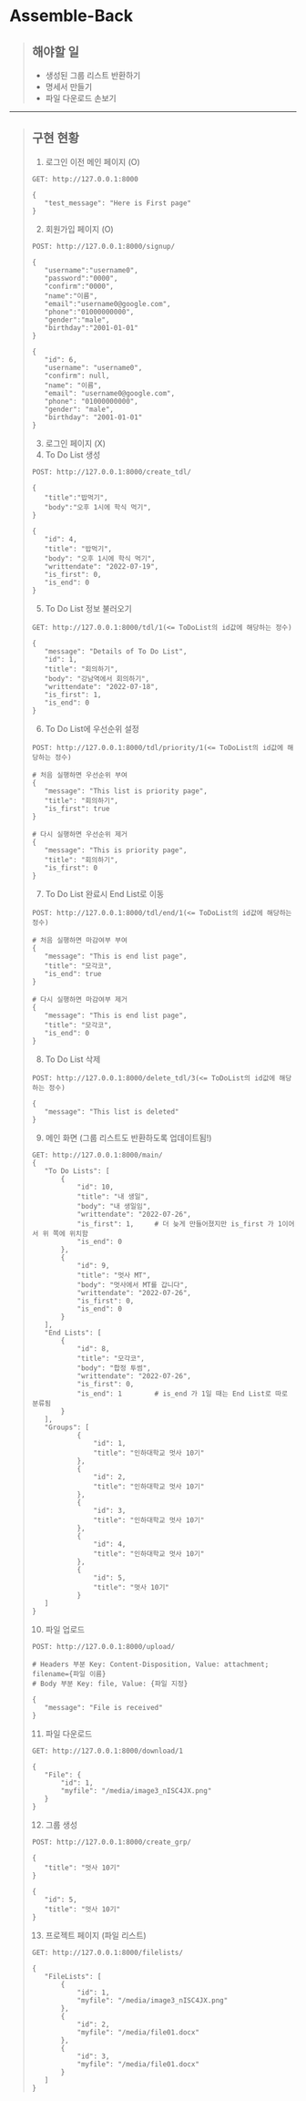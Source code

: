 # Assemble-Back
> ## 해야할 일
> * 생성된 그룹 리스트 반환하기
> * 명세서 만들기
> * 파일 다운로드 손보기
---
> ## 구현 현황
> 1. 로그인 이전 메인 페이지 (O)  
> <pre><code>GET: http://127.0.0.1:8000
>   
>{
>    "test_message": "Here is First page"
>}
></code></pre>  
> 2. 회원가입 페이지 (O)
> <pre><code>POST: http://127.0.0.1:8000/signup/
>
>{
>    "username":"username0",
>    "password":"0000",
>    "confirm":"0000",
>    "name":"이름",
>    "email":"username0@google.com",
>    "phone":"01000000000",
>    "gender":"male",
>    "birthday":"2001-01-01"
>}
>   
>{
>    "id": 6,
>    "username": "username0",
>    "confirm": null,
>    "name": "이름",
>    "email": "username0@google.com",
>    "phone": "01000000000",
>    "gender": "male",
>    "birthday": "2001-01-01"
>}
></code></pre>
> 3. 로그인 페이지 (X)
> 4. To Do List 생성
> <pre><code>POST: http://127.0.0.1:8000/create_tdl/
>
>{
>    "title":"밥먹기",
>    "body":"오후 1시에 학식 먹기",
>}
>   
>{
>    "id": 4,
>    "title": "밥먹기",
>    "body": "오후 1시에 학식 먹기",
>    "writtendate": "2022-07-19",
>    "is_first": 0,
>    "is_end": 0
>}
></code></pre>
> 5. To Do List 정보 불러오기
> <pre><code>GET: http://127.0.0.1:8000/tdl/1(<= ToDoList의 id값에 해당하는 정수)
>   
>{
>    "message": "Details of To Do List",
>    "id": 1,
>    "title": "회의하기",
>    "body": "강남역에서 회의하기",
>    "writtendate": "2022-07-18",
>    "is_first": 1,
>    "is_end": 0
>}
></code></pre>
> 6. To Do List에 우선순위 설정
><pre><code>POST: http://127.0.0.1:8000/tdl/priority/1(<= ToDoList의 id값에 해당하는 정수)
>   
> # 처음 실행하면 우선순위 부여
>{
>    "message": "This list is priority page",
>    "title": "회의하기",
>    "is_first": true
>}
>
> # 다시 실행하면 우선순위 제거
>{
>    "message": "This is priority page",
>    "title": "회의하기",
>    "is_first": 0
>}
></code></pre>
> 7. To Do List 완료시 End List로 이동
><pre><code>POST: http://127.0.0.1:8000/tdl/end/1(<= ToDoList의 id값에 해당하는 정수)
>   
> # 처음 실행하면 마감여부 부여
>{
>    "message": "This is end list page",
>    "title": "모각코",
>    "is_end": true
>}
>
> # 다시 실행하면 마감여부 제거
>{
>    "message": "This is end list page",
>    "title": "모각코",
>    "is_end": 0
>}
></code></pre>
>
> 8. To Do List 삭제
><pre><code>POST: http://127.0.0.1:8000/delete_tdl/3(<= ToDoList의 id값에 해당하는 정수)
>   
>{
>    "message": "This list is deleted"
>}
></code></pre>
> 9. 메인 화면 (그룹 리스트도 반환하도록 업데이트됨!)
><pre><code>GET: http://127.0.0.1:8000/main/
>{
>    "To Do Lists": [
>        {
>            "id": 10,
>            "title": "내 생일",
>            "body": "내 생일임",
>            "writtendate": "2022-07-26",
>            "is_first": 1,     # 더 늦게 만들어졌지만 is_first 가 1이어서 위 쪽에 위치함
>            "is_end": 0
>        },
>        {
>            "id": 9,
>            "title": "멋사 MT",
>            "body": "멋사에서 MT를 갑니다",
>            "writtendate": "2022-07-26",
>            "is_first": 0,
>            "is_end": 0
>        }
>    ],
>    "End Lists": [
>        {
>            "id": 8,
>            "title": "모각코",
>            "body": "합정 투썸",
>            "writtendate": "2022-07-26",
>            "is_first": 0,
>            "is_end": 1        # is_end 가 1일 때는 End List로 따로 분류됨
>        }
>    ],
>    "Groups": [
>            {
>                "id": 1,
>                "title": "인하대학교 멋사 10기"
>            },
>            {
>                "id": 2,
>                "title": "인하대학교 멋사 10기"
>            },
>            {
>                "id": 3,
>                "title": "인하대학교 멋사 10기"
>            },
>            {
>                "id": 4,
>                "title": "인하대학교 멋사 10기"
>            },
>            {
>                "id": 5,
>                "title": "멋사 10기"
>            }
>    ]
>}
></code></pre>
> 10. 파일 업로드
><pre><code>POST: http://127.0.0.1:8000/upload/
>   
># Headers 부분 Key: Content-Disposition, Value: attachment; filename={파일 이름}
># Body 부분 Key: file, Value: {파일 지정}
>
>{
>    "message": "File is received"
>}
></code></pre>
> 11. 파일 다운로드
><pre><code>GET: http://127.0.0.1:8000/download/1
>   
>{
>    "File": {
>        "id": 1,
>        "myfile": "/media/image3_nISC4JX.png"
>    }
>}
></code></pre>
> 12. 그룹 생성
><pre><code>POST: http://127.0.0.1:8000/create_grp/
>   
>{
>    "title": "멋사 10기"
>}
>   
>{
>    "id": 5,
>    "title": "멋사 10기"
>}
></code></pre>
> 13. 프로젝트 페이지 (파일 리스트)
><pre><code>GET: http://127.0.0.1:8000/filelists/
>    
>{
>    "FileLists": [
>        {
>            "id": 1,
>            "myfile": "/media/image3_nISC4JX.png"
>        },
>        {
>            "id": 2,
>            "myfile": "/media/file01.docx"
>        },
>        {
>            "id": 3,
>            "myfile": "/media/file01.docx"
>        }
>    ]
>}
></code></pre>